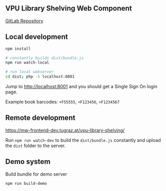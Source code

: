 ## VPU Library Shelving Web Component

[GitLab Repository](https://gitlab.tugraz.at/VPU/Middleware/LibraryShelvingWC)

## Local development

```bash
npm install

# constantly builds dist/bundle.js 
npm run watch-local

# run local webserver
cd dist; php -S localhost:8001
```

Jump to <http://localhost:8001> and you should get a Single Sign On login page.

Example book barcodes: `+F55555`, `+F123456`, `+F1234567`


## Remote development

<https://mw-frontend-dev.tugraz.at/vpu-library-shelving/>

Run `npm run watch-dev` to build the `dist/bundle.js` constantly and upload the `dist` folder to the server.

## Demo system

Build bundle for demo server

```bash
npm run build-demo
```
